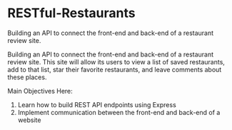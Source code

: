 # RESTful-Restaurants
Building an API to connect the front-end and back-end of a restaurant review site. 

Building an API to connect the front-end and back-end of a restaurant review site. 
This site will allow its users to view a list of saved restaurants, add to that list, star their favorite restaurants, and leave comments about these places.

Main Objectives Here:
1. Learn how to build REST API endpoints using Express
2. Implement communication between the front-end and back-end of a website
